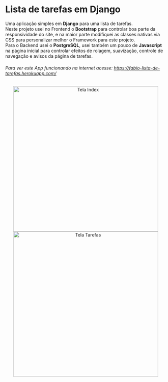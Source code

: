 # Lista de tarefas em Django
Uma aplicação simples em **Django** para uma lista de tarefas.</br>
Neste projeto usei no Frontend o **Bootstrap** para controlar boa parte da responsividade do site,
e na maior parte modifiquei as classes nativas via CSS para personalizar melhor o Framework para este projeto.</br>
Para o Backend usei o **PostgreSQL**, usei também um pouco de **Javascript** na página inicial para 
controlar efeitos de rolagem, suavização, controle de navegação e avisos da página de tarefas.</br>

###### Para ver este App funcionando na internet acesse: https://fabio-lista-de-tarefas.herokuapp.com/

<div align="center">
<img height="455" src="https://i.imgur.com/WJgaLV1.png" alt="Tela Index">
<img height="455" src="https://i.imgur.com/8JguufW.png" alt="Tela Tarefas">
